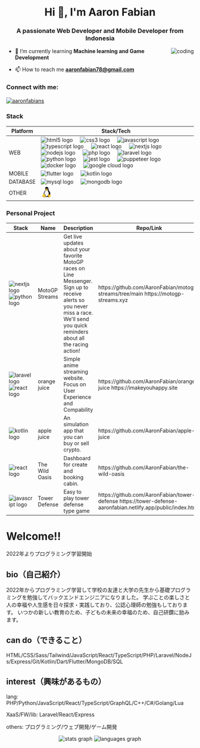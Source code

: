 <h1 align="center">Hi 👋, I'm Aaron Fabian</h1>
<h3 align="center">A passionate Web Developer and Mobile Developer from Indonesia</h3>
<img align="right" alt="coding" height="200" src="https://media4.giphy.com/media/v1.Y2lkPTc5MGI3NjExc25sdmkyZ3IxeDNtb2ltYXVpaDNldXZ0NzlpZnM0Y2dlNWZmamJieCZlcD12MV9pbnRlcm5hbF9naWZfYnlfaWQmY3Q9Zw/8cErQiEscUGu1t3cXi/giphy.gif">
<!-- <img align="right" alt="coding" width="400" src="https://media4.giphy.com/media/v1.Y2lkPTc5MGI3NjExMDk3ZTlzNzRmcWdhOTdtN3N3Zmxmemk2MDg0ZGNkeTZ2N3FueDFwayZlcD12MV9pbnRlcm5hbF9naWZfYnlfaWQmY3Q9Zw/5qcnRWFWfZyXC/giphy.gif"> -->

- 🌱 I’m currently learning **Machine learning and Game Development**

- 📫 How to reach me **aaronfabian78@gmail.com**

<h3 align="left">Connect with me:</h3>
<p align="left">
<a href="https://instagram.com/aaronfabians" target="blank"><img align="center" src="https://raw.githubusercontent.com/rahuldkjain/github-profile-readme-generator/master/src/images/icons/Social/instagram.svg" alt="aaronfabians" height="30" width="40" /></a>
</p>

<!-- 
<h3 align="left">Languages and Tools:</h3>
<p align="left"> 
  <a href="https://babeljs.io/" target="_blank" rel="noreferrer"> <img src="https://www.vectorlogo.zone/logos/babeljs/babeljs-icon.svg" alt="babel" width="40" height="40"/> </a> 
  <a href="https://getbootstrap.com" target="_blank" rel="noreferrer"> <img src="https://raw.githubusercontent.com/devicons/devicon/master/icons/bootstrap/bootstrap-plain-wordmark.svg" alt="bootstrap" width="40" height="40"/> </a> 
  <a href="https://canvasjs.com" target="_blank" rel="noreferrer"> <img src="https://raw.githubusercontent.com/Hardik0307/Hardik0307/master/assets/canvasjs-charts.svg" alt="canvasjs" width="40" height="40"/> </a> 
  <a href="https://www.chartjs.org" target="_blank" rel="noreferrer"> <img src="https://www.chartjs.org/media/logo-title.svg" alt="chartjs" width="40" height="40"/> </a> 
  <a href="https://www.w3schools.com/css/" target="_blank" rel="noreferrer"> <img src="https://raw.githubusercontent.com/devicons/devicon/master/icons/css3/css3-original-wordmark.svg" alt="css3" width="40" height="40"/> </a> 
  <a href="https://dart.dev" target="_blank" rel="noreferrer"> <img src="https://www.vectorlogo.zone/logos/dartlang/dartlang-icon.svg" alt="dart" width="40" height="40"/> </a> 
  <a href="https://expressjs.com" target="_blank" rel="noreferrer"> <img src="https://raw.githubusercontent.com/devicons/devicon/master/icons/express/express-original-wordmark.svg" alt="express" width="40" height="40"/> </a> 
  <a href="https://firebase.google.com/" target="_blank" rel="noreferrer"> <img src="https://www.vectorlogo.zone/logos/firebase/firebase-icon.svg" alt="firebase" width="40" height="40"/> </a> 
  <a href="https://flutter.dev" target="_blank" rel="noreferrer"> <img src="https://www.vectorlogo.zone/logos/flutterio/flutterio-icon.svg" alt="flutter" width="40" height="40"/> </a> 
  <a href="https://www.figma.com/" target="_blank" rel="noreferrer"> <img src="https://www.vectorlogo.zone/logos/figma/figma-icon.svg" alt="figma" width="40" height="40"/> </a>
  <a href="https://git-scm.com/" target="_blank" rel="noreferrer"> <img src="https://www.vectorlogo.zone/logos/git-scm/git-scm-icon.svg" alt="git" width="40" height="40"/> </a> 
  <a href="https://www.w3.org/html/" target="_blank" rel="noreferrer"> <img src="https://raw.githubusercontent.com/devicons/devicon/master/icons/html5/html5-original-wordmark.svg" alt="html5" width="40" height="40"/> </a> 
  <a href="https://developer.mozilla.org/en-US/docs/Web/JavaScript" target="_blank" rel="noreferrer"> <img src="https://raw.githubusercontent.com/devicons/devicon/master/icons/javascript/javascript-original.svg" alt="javascript" width="40" height="40"/> </a> 
  <a href="https://jestjs.io" target="_blank" rel="noreferrer"> <img src="https://www.vectorlogo.zone/logos/jestjsio/jestjsio-icon.svg" alt="jest" width="40" height="40"/> </a> 
  <a href="https://kotlinlang.org" target="_blank" rel="noreferrer"> <img src="https://www.vectorlogo.zone/logos/kotlinlang/kotlinlang-icon.svg" alt="kotlin" width="40" height="40"/> </a> 
  <a href="https://laravel.com/" target="_blank" rel="noreferrer"> <img src="https://raw.githubusercontent.com/devicons/devicon/master/icons/laravel/laravel-plain-wordmark.svg" alt="laravel" width="40" height="40"/> </a> 
  <a href="https://www.mongodb.com/" target="_blank" rel="noreferrer"> <img src="https://raw.githubusercontent.com/devicons/devicon/master/icons/mongodb/mongodb-original-wordmark.svg" alt="mongodb" width="40" height="40"/> </a> 
  <a href="https://mariadb.org/" target="_blank" rel="noreferrer"> <img src="https://www.vectorlogo.zone/logos/mariadb/mariadb-icon.svg" alt="mariadb" width="40" height="40"/> </a>
  <a href="https://www.mysql.com/" target="_blank" rel="noreferrer"> <img src="https://raw.githubusercontent.com/devicons/devicon/master/icons/mysql/mysql-original-wordmark.svg" alt="mysql" width="40" height="40"/> </a> 
  <a href="https://nodejs.org" target="_blank" rel="noreferrer"> <img src="https://raw.githubusercontent.com/devicons/devicon/master/icons/nodejs/nodejs-original-wordmark.svg" alt="nodejs" width="40" height="40"/> </a> 
  <a href="https://www.php.net" target="_blank" rel="noreferrer"> <img src="https://raw.githubusercontent.com/devicons/devicon/master/icons/php/php-original.svg" alt="php" width="40" height="40"/> </a> 
  <a href="https://postman.com" target="_blank" rel="noreferrer"> <img src="https://www.vectorlogo.zone/logos/getpostman/getpostman-icon.svg" alt="postman" width="40" height="40"/> </a> 
  <a href="https://pugjs.org" target="_blank" rel="noreferrer"> <img src="https://cdn.worldvectorlogo.com/logos/pug.svg" alt="pug" width="40" height="40"/> </a> 
  <a href="https://github.com/puppeteer/puppeteer" target="_blank" rel="noreferrer"> <img src="https://www.vectorlogo.zone/logos/pptrdev/pptrdev-official.svg" alt="puppeteer" width="40" height="40"/> </a> 
  <a href="https://reactjs.org/" target="_blank" rel="noreferrer"> <img src="https://raw.githubusercontent.com/devicons/devicon/master/icons/react/react-original-wordmark.svg" alt="react" width="40" height="40"/> </a> 
  <a href="https://sass-lang.com" target="_blank" rel="noreferrer"> <img src="https://raw.githubusercontent.com/devicons/devicon/master/icons/sass/sass-original.svg" alt="sass" width="40" height="40"/> </a> 
  <a href="https://tailwindcss.com/" target="_blank" rel="noreferrer"> <img src="https://www.vectorlogo.zone/logos/tailwindcss/tailwindcss-icon.svg" alt="tailwind" width="40" height="40"/> </a> 
  <a href="https://www.typescriptlang.org/" target="_blank" rel="noreferrer"> <img src="https://raw.githubusercontent.com/devicons/devicon/master/icons/typescript/typescript-original.svg" alt="typescript" width="40" height="40"/> </a>
  <a href="https://webpack.js.org" target="_blank" rel="noreferrer"> <img src="https://raw.githubusercontent.com/devicons/devicon/d00d0969292a6569d45b06d3f350f463a0107b0d/icons/webpack/webpack-original-wordmark.svg" alt="webpack" width="40" height="40"/> </a> 
</p>
-->

###
<h3 align="left">Stack </h3>
<table style="width:100%">
  <thead>
    <tr>
      <th>
        Platform
      </th>
      <th>
        Stack/Tech
      </th>
    </tr>
  </thead>
  <tbody>
    <tr>
      <td>
        WEB
      </td>
      <td>
        <div align="left">  
          <img src="https://cdn.jsdelivr.net/gh/devicons/devicon/icons/html5/html5-original.svg" height="30" alt="html5 logo"  />
          <img width="12" />
          <img src="https://cdn.jsdelivr.net/gh/devicons/devicon/icons/css3/css3-original.svg" height="30" alt="css3 logo"  />
          <img width="12" />
          <img src="https://cdn.jsdelivr.net/gh/devicons/devicon/icons/javascript/javascript-original.svg" height="30" alt="javascript logo"  />
          <img width="12" />
          <img src="https://cdn.jsdelivr.net/gh/devicons/devicon/icons/typescript/typescript-original.svg" height="30" alt="typescript logo"  />
          <img width="12" />
          <img src="https://cdn.jsdelivr.net/gh/devicons/devicon/icons/react/react-original.svg" height="30" alt="react logo"  />
          <img width="12" />
          <img src="https://cdn.jsdelivr.net/gh/devicons/devicon/icons/nextjs/nextjs-original.svg" height="30" alt="nextjs logo"  />
          <img width="12" />
          <img src="https://cdn.jsdelivr.net/gh/devicons/devicon/icons/nodejs/nodejs-original.svg" height="30" alt="nodejs logo"  />
          <img width="12" />
          <img src="https://cdn.jsdelivr.net/gh/devicons/devicon/icons/php/php-original.svg" height="30" alt="php logo"  />
          <img width="12" />
          <img src="https://cdn.jsdelivr.net/gh/devicons/devicon/icons/laravel/laravel-original.svg" height="30" alt="laravel logo"  />
          <img width="12" />
          <img src="https://cdn.jsdelivr.net/gh/devicons/devicon/icons/python/python-original.svg" height="30" alt="python logo"  />
          <img width="12" />
          <img src="https://www.vectorlogo.zone/logos/jestjsio/jestjsio-icon.svg" height="30" alt="jest logo"  />
          <img width="12" />
          <img src="https://www.vectorlogo.zone/logos/pptrdev/pptrdev-official.svg" height="30" alt="puppeteer logo"  />
          <img width="12" />
          <img src="https://cdn.jsdelivr.net/gh/devicons/devicon/icons/docker/docker-original.svg" height="30" alt="docker logo"  />
          <img width="12" />
          <img src="https://www.vectorlogo.zone/logos/google_cloud/google_cloud-icon.svg" height="30" alt="google cloud logo"  />
        </div>
      </td>
    </tr>
    <tr>
      <td>
        MOBILE
      </td>
      <td>
        <img src="https://cdn.jsdelivr.net/gh/devicons/devicon/icons/flutter/flutter-original.svg" height="30" alt="flutter logo"  />
        <img width="12" />
        <img src="https://cdn.jsdelivr.net/gh/devicons/devicon/icons/kotlin/kotlin-original.svg" height="30" alt="kotlin logo"  />
      </td>
    </tr>
    <tr>
      <td>
        DATABASE
      </td>
      <td>
        <img src="https://cdn.jsdelivr.net/gh/devicons/devicon/icons/mysql/mysql-original.svg" height="30" alt="mysql logo"  />
        <img width="12" />
        <img src="https://cdn.jsdelivr.net/gh/devicons/devicon/icons/mongodb/mongodb-original.svg" height="30" alt="mongodb logo"  />
      </td>
    </tr>
    <tr>
      <td>
        OTHER
      </td>
      <td>
        <img src="https://raw.githubusercontent.com/devicons/devicon/master/icons/linux/linux-original.svg" height="30" alt="linux logo"  />
      </td>
    </tr>
  </tbody>
</table>

###
<h3 align="left">Personal Project </h3>
<table>
  <thead>
    <tr>
      <th>
        Stack
      </th>
      <th>
        Name
      </th>
      <th>
        Description
      </th>
      <th>
        Repo/Link
      </th>
    </tr>
  </thead>
  <tbody>
    <tr>
      <td>
        <img src="https://cdn.jsdelivr.net/gh/devicons/devicon/icons/nextjs/nextjs-original.svg" height="30" alt="nextjs logo"  />
        <img src="https://cdn.jsdelivr.net/gh/devicons/devicon/icons/python/python-original.svg" height="30" alt="python logo"  />
      </td>
      <td>
        MotoGP Streams
      </td>
      <td>
        Get live updates about your favorite MotoGP races on Line Messenger. Sign up to receive alerts so you never miss a race. We'll send you quick reminders about all the racing action!
      </td>
      <td>
        https://github.com/AaronFabian/motogp-streams/tree/main 
        https://motogp-streams.xyz
      </td>
    </tr>
    <tr>
      <td>
        <img src="https://cdn.jsdelivr.net/gh/devicons/devicon/icons/laravel/laravel-original.svg" height="30" alt="laravel logo"  />
        <img src="https://cdn.jsdelivr.net/gh/devicons/devicon/icons/react/react-original.svg" height="30" alt="react logo"  />
      </td>
      <td>
        orange juice
      </td>
      <td>
        Simple anime streaming website. Focus on User Experience and Compability
      </td>
      <td>
        https://github.com/AaronFabian/orange-juice 
        https://imakeyouhappy.site
      </td>
    </tr>
    <tr>
      <td>
        <img src="https://cdn.jsdelivr.net/gh/devicons/devicon/icons/kotlin/kotlin-original.svg" height="30" alt="kotlin logo"  />
      </td>
      <td>
        apple juice
      </td>
      <td>
        An simulation app that you can buy or sell crypto.
      </td>
      <td>
        https://github.com/AaronFabian/apple-juice
      </td>
    </tr>
    <tr>
      <td>
        <img src="https://cdn.jsdelivr.net/gh/devicons/devicon/icons/react/react-original.svg" height="30" alt="react logo"  />
      </td>
      <td>
        The Wild Oasis
      </td>
      <td>
        Dashboard for create and booking cabin.
      </td>
      <td>
        https://github.com/AaronFabian/the-wild-oasis
      </td>
    </tr>
    <tr>
      <td>
        <img src="https://cdn.jsdelivr.net/gh/devicons/devicon/icons/javascript/javascript-original.svg" height="30" alt="javascript logo"  />
      </td>
      <td>
        Tower Defense
      </td>
      <td>
        Easy to play tower defense type game
      </td>
      <td>
        https://github.com/AaronFabian/tower-defense 
        https://tower-defense-aaronfabian.netlify.app/public/index.html
      </td>
    </tr>
    </tbody>
</table>


# Welcome!!


2022年よりプログラミング学習開始

## bio（自己紹介）
2022年からプログラミング学習して学校の友達と大学の先生から基礎プログラミングを勉強してバックエンドエンジニアになりました。
学ぶことの楽しさと人の幸福や人生感を日々探求・実践しており、公認心理師の勉強もしております。
いつかの新しい教育のため、子どもの未来の幸福のため、自己研鑽に励みます。

## can do（できること）
HTML/CSS/Sass/Tailwind/JavaScript/React/TypeScript/PHP/Laravel/NodeJs/Express/Git/Kotlin/Dart/Flutter/MongoDB/SQL

## interest（興味があるもの）
lang:
PHP/Python/JavaScript/React/TypeScript/GraphQL/C++/C#/Golang/Lua

XaaS/FW/lib:
Laravel/React/Express

others:
プログラミング/ウェブ開発/ゲーム開発

<!-- 
<p>&nbsp;<img align="left" src="https://github-readme-stats.vercel.app/api?username=aaronfabian&show_icons=true&locale=en&theme=tokyonight" alt="aaronfabian" /></p>

<p><img align="center" src="https://github-readme-stats.vercel.app/api/top-langs?username=aaronfabian&show_icons=true&locale=en&layout=compact&theme=tokyonight" alt="aaronfabian" /></p>

<p><img align="center" src="https://github-readme-streak-stats.herokuapp.com/?user=aaronfabian&theme=tokyonight" alt="aaronfabian" /></p>
-->

<div align="center">
  <img src="https://github-readme-stats.vercel.app/api?username=aaronfabian&hide_title=false&hide_rank=false&show_icons=true&include_all_commits=true&count_private=true&disable_animations=false&theme=dracula&locale=en&hide_border=false" height="150" alt="stats graph"  />
  <img src="https://github-readme-stats.vercel.app/api/top-langs?username=aaronfabian&locale=en&hide_title=false&layout=compact&card_width=320&langs_count=5&theme=dracula&hide_border=false" height="150" alt="languages graph"  />
</div>

